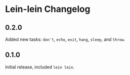 # Lein-lein Changelog

## 0.2.0

Added new tasks: `don't`, `echo`, `exit`, `hang`, `sleep`, and `throw`.

## 0.1.0

Initial release, included `lein lein`.
